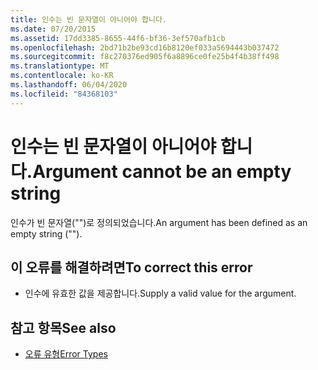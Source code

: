 ```yaml
---
title: 인수는 빈 문자열이 아니어야 합니다.
ms.date: 07/20/2015
ms.assetid: 17dd3385-8655-44f6-bf36-3ef570afb1cb
ms.openlocfilehash: 2bd71b2be93cd16b8120ef033a5694443b037472
ms.sourcegitcommit: f8c270376ed905f6a8896ce0fe25b4f4b38ff498
ms.translationtype: MT
ms.contentlocale: ko-KR
ms.lasthandoff: 06/04/2020
ms.locfileid: "84368103"
---
```

# <a name="argument-cannot-be-an-empty-string"></a><span data-ttu-id="d262f-102">인수는 빈 문자열이 아니어야 합니다.</span><span class="sxs-lookup"><span data-stu-id="d262f-102">Argument cannot be an empty string</span></span>
<span data-ttu-id="d262f-103">인수가 빈 문자열("")로 정의되었습니다.</span><span class="sxs-lookup"><span data-stu-id="d262f-103">An argument has been defined as an empty string ("").</span></span>  
  
## <a name="to-correct-this-error"></a><span data-ttu-id="d262f-104">이 오류를 해결하려면</span><span class="sxs-lookup"><span data-stu-id="d262f-104">To correct this error</span></span>  
  
- <span data-ttu-id="d262f-105">인수에 유효한 값을 제공합니다.</span><span class="sxs-lookup"><span data-stu-id="d262f-105">Supply a valid value for the argument.</span></span>  
  
## <a name="see-also"></a><span data-ttu-id="d262f-106">참고 항목</span><span class="sxs-lookup"><span data-stu-id="d262f-106">See also</span></span>

- [<span data-ttu-id="d262f-107">오류 유형</span><span class="sxs-lookup"><span data-stu-id="d262f-107">Error Types</span></span>](../programming-guide/language-features/error-types.md)
